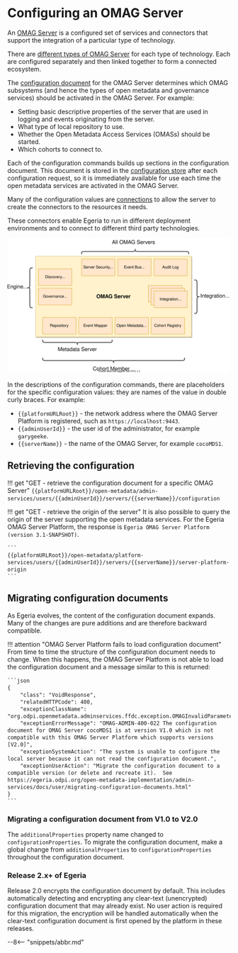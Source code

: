 <!-- SPDX-License-Identifier: CC-BY-4.0 -->
<!-- Copyright Contributors to the Egeria project 2020. -->

# Configuring an OMAG Server

An [OMAG Server](/concepts/omag-server) is a configured set of services and connectors that support the integration of a particular type of technology.

There are [different types of OMAG Server](/concepts/omag-server#types-of-omag-server) for each type of technology. Each are configured separately and then linked together to form a connected ecosystem.

The [configuration document](/concepts/configuration-document) for the OMAG Server determines which OMAG subsystems (and hence the types of open metadata and governance services) should be activated in the OMAG Server. For example:

- Setting basic descriptive properties of the server that are used in logging and events originating from the server.
- What type of local repository to use.
- Whether the Open Metadata Access Services (OMASs) should be started.
- Which cohorts to connect to.

Each of the configuration commands builds up sections in the configuration document. This document is stored in the [configuration store](/concepts/configuration-document/#storage) after each configuration request, so it is immediately available for use each time the open metadata services are activated in the OMAG Server.

Many of the configuration values are [connections](/concepts/connection) to allow the server to create the connectors to the resources it needs.

These connectors enable Egeria to run in different deployment environments and to connect to different third party technologies.

![Connector types supported by the OMAG Servers](omag-server-connector-types.svg)

In the descriptions of the configuration commands, there are placeholders for the specific configuration values: they are names of the value in double curly braces. For example:

- `{{platformURLRoot}}` - the network address where the OMAG Server Platform is registered, such as `https://localhost:9443`.
- `{{adminUserId}}` - the user id of the administrator, for example `garygeeke`.
- `{{serverName}}` - the name of the OMAG Server, for example `cocoMDS1`.

## Retrieving the configuration

!!! get "GET - retrieve the configuration document for a specific OMAG Server"
    ```
    {{platformURLRoot}}/open-metadata/admin-services/users/{{adminUserId}}/servers/{{serverName}}/configuration
    ```

!!! get "GET - retrieve the origin of the server"
    It is also possible to query the origin of the server supporting the open metadata services.
    For the Egeria OMAG Server Platform, the response is `Egeria OMAG Server Platform (version 3.1-SNAPSHOT)`.

    ```
    {{platformURLRoot}}/open-metadata/platform-services/users/{{adminUserId}}/servers/{{serverName}}/server-platform-origin
    ```

## Migrating configuration documents

As Egeria evolves, the content of the configuration document expands. Many of the changes are pure additions and are therefore backward compatible.

!!! attention "OMAG Server Platform fails to load configuration document"
    From time to time the structure of the configuration document needs to change. When this happens, the OMAG Server Platform is not able to load the configuration document and a message similar to this is returned:

    ```json
    {
        "class": "VoidResponse",
        "relatedHTTPCode": 400,
        "exceptionClassName": "org.odpi.openmetadata.adminservices.ffdc.exception.OMAGInvalidParameterException",
        "exceptionErrorMessage": "OMAG-ADMIN-400-022 The configuration document for OMAG Server cocoMDS1 is at version V1.0 which is not compatible with this OMAG Server Platform which supports versions [V2.0]",
        "exceptionSystemAction": "The system is unable to configure the local server because it can not read the configuration document.",
        "exceptionUserAction": "Migrate the configuration document to a compatible version (or delete and recreate it).  See https://egeria.odpi.org/open-metadata-implementation/admin-services/docs/user/migrating-configuration-documents.html"
    }
    ```

### Migrating a configuration document from V1.0 to V2.0

The `additionalProperties` property name changed to `configurationProperties`. To migrate the configuration document, make a global change from `additionalProperties` to `configurationProperties` throughout the configuration document.

### Release 2.x+ of Egeria

Release 2.0 encrypts the configuration document by default. This includes automatically detecting and encrypting any clear-text (unencrypted) configuration document that may already exist. No user action is required for this migration, the encryption will be handled automatically when the clear-text configuration document is first opened by the platform in these releases.

--8<-- "snippets/abbr.md"
